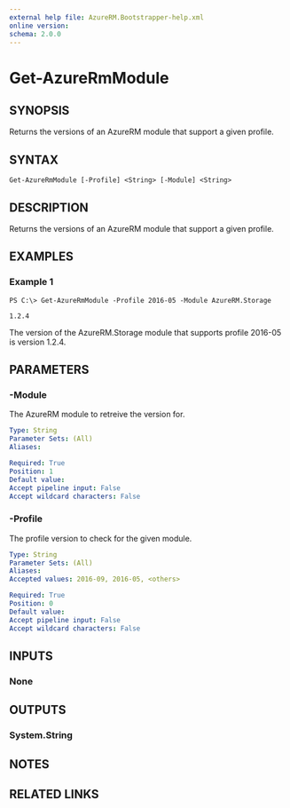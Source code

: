 ```yaml
---
external help file: AzureRM.Bootstrapper-help.xml
online version: 
schema: 2.0.0
---
```


# Get-AzureRmModule
## SYNOPSIS
Returns the versions of an AzureRM module that support a given profile.

## SYNTAX

```
Get-AzureRmModule [-Profile] <String> [-Module] <String>
```

## DESCRIPTION
Returns the versions of an AzureRM module that support a given profile.

## EXAMPLES

### Example 1
```
PS C:\> Get-AzureRmModule -Profile 2016-05 -Module AzureRM.Storage

1.2.4
```

The version of the AzureRM.Storage module that supports profile 2016-05 is version 1.2.4.

## PARAMETERS

### -Module
The AzureRM module to retreive the version for.

```yaml
Type: String
Parameter Sets: (All)
Aliases: 

Required: True
Position: 1
Default value: 
Accept pipeline input: False
Accept wildcard characters: False
```

### -Profile
The profile version to check for the given module.

```yaml
Type: String
Parameter Sets: (All)
Aliases: 
Accepted values: 2016-09, 2016-05, <others>

Required: True
Position: 0
Default value: 
Accept pipeline input: False
Accept wildcard characters: False
```

## INPUTS

### None


## OUTPUTS

### System.String

## NOTES

## RELATED LINKS

